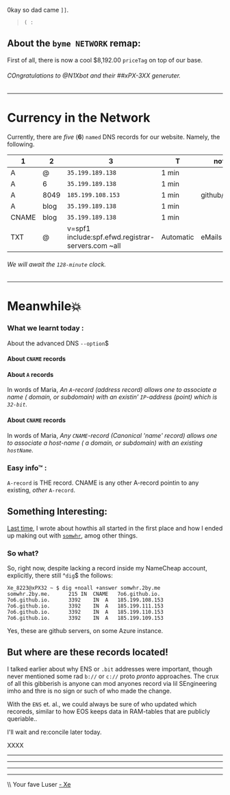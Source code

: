 0kay so dad came `]]`.

> ` ( : `

## About the `byme NETWORK` remap:
First of all, there is now a cool $8,192.00 `priceTag` on top of our base.
###### COngratulations to @N1Xbot and their ##xPX-3XX generuter.

----

# Currency in the Network

Currently, there are _five_ (**6**) `named` DNS records for our website.
Namely, the following.

1|2|3|T|note
----|----|----|----|----
A|@|`35.199.189.138`|1 min|
A|6|`35.199.189.138`|1 min|
A|8049|`185.199.108.153`|1 min|github/8049
A|blog|`35.199.189.138`|1 min|
CNAME|blog|`35.199.189.138`|1 min|
TXT|@|v=spf1 include:spf.efwd.registrar-servers.com ~all|Automatic|eMails

###### We will await the `128-minute` clock.

----
# Meanwhile💥

### What we learnt today :
About the advanced DNS `--option`$
#### About `CNAME` records

#### About `A` records
In words of Maria, _An `A`-record (address record) allows one to associate a name ( domain, or subdomain) with an existin’ `IP`-address (point) which is `32-bit`._

#### About `CNAME` records
In words of Maria, _Any `CNAME`-record (Canonical 'name' record) allows one to associate a *host-name* ( a domain, or subdomain) with an existing `hostName`._

### Easy info™ :
`A-record` is THE record.
CNAME is any other A-record pointin to any existing, _other_ `A-record`.

## Something Interesting:
[Last time](8220_0xFFF.md), I wrote about howthis all started in the first place and how I ended up making out with [`somwhr`](https://somwhr.2by.me), amog other things.
### So what?
So, right now, despite lacking a record inside my NameCheap account, explicitly, there still ^`dig`$ the follows:

```
Xe_8223@xPX32 ~ $ dig +noall +answer somwhr.2by.me
somwhr.2by.me.		215	IN	CNAME	7o6.github.io.
7o6.github.io.		3392	IN	A	185.199.108.153
7o6.github.io.		3392	IN	A	185.199.111.153
7o6.github.io.		3392	IN	A	185.199.110.153
7o6.github.io.		3392	IN	A	185.199.109.153
```
Yes, these are github servers, on some Azure instance.
## But where are these records located!

I talked earlier about why ENS or `.bit` addresses were important, though never mentioned some rad `b://` or `c://` proto _pronto_ approaches.
The crux of all this gibberish is anyone can mod anyones record via lil SEngineering imho and thre is no sign or such of who made the change.

With the `ENS` et. al., we could always be sure of who updated which recoreds, similar to how EOS keeps data in RAM-tables that are publicly queriable..

I'll wait and re:concile later today.

XXXX


----
----
----
----

\\\ Your fave Luser
[- Xe](https://about.me/itsN1X)
